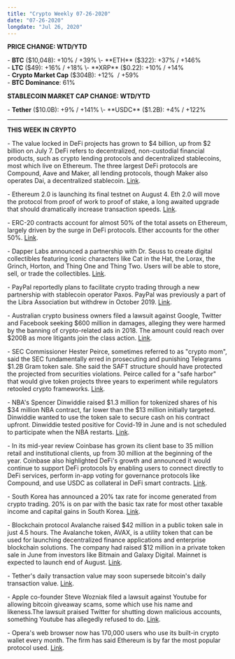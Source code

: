 ```yaml
---
title: "Crypto Weekly 07-26-2020"
date: "07-26-2020"
longdate: "Jul 26, 2020"
---
```


**PRICE CHANGE: WTD/YTD**

\- **BTC** ($10,048): +10% / +39%  
\- **ETH** ($322): +37% / +146%  
\- **LTC** ($49): +16% / +18%  
\- **XRP** ($0.22): +10% / +14%  
\- **Crypto Market Cap** ($304B): +12%  / +59%   
\- **BTC Dominance**: 61%

**STABLECOIN MARKET CAP CHANGE: WTD/YTD**

\- **Tether** ($10.0B): +9% / +141%  
\- **USDC** ($1.2B): +4% / +122%



---

**THIS WEEK IN CRYPTO**

\- The value locked in DeFi projects has grown to $4 billion, up from $2 billion on July 7. DeFi refers to decentralized, non-custodial financial products, such as crypto lending protocols and decentralized stablecoins, most which live on Ethereum. The three largest DeFi protocols are Compound, Aave and Maker, all lending protocols, though Maker also operates Dai, a decentralized stablecoin. [Link](https://decrypt.co/36730/defi-closing-in-fast-on-4-billion-mark).   
  
\- Ethereum 2.0 is launching its final testnet on August 4. Eth 2.0 will move the protocol from proof of work to proof of stake, a long awaited upgrade that should dramatically increase transaction speeds. [Link](https://cointelegraph.com/news/ethereum-20-final-testnet-set-to-launch-on-august-4).   
  
\- ERC-20 contracts account for almost 50% of the total assets on Ethereum, largely driven by the surge in DeFi protocols. Ether accounts for the other 50%. [Link](https://cointelegraph.com/news/erc-20-tokens-make-up-about-50-of-entire-eth-blockchain).   
  
\- Dapper Labs announced a partnership with Dr. Seuss to create digital collectibles featuring iconic characters like Cat in the Hat, the Lorax, the Grinch, Horton, and Thing One and Thing Two. Users will be able to store, sell, or trade the collectibles. [Link](https://news.bitcoin.com/dr-seuss-crypto-cat-in-the-hat-lorax-horton-grinch/).   
  
\- PayPal reportedly plans to facilitate crypto trading through a new partnership with stablecoin operator Paxos. PayPal was previously a part of the Libra Association but withdrew in October 2019. [Link](https://cointelegraph.com/news/paypal-to-reportedly-offer-crypto-trading-through-paxos-partnership).   
  
\- Australian crypto business owners filed a lawsuit against Google, Twitter and Facebook seeking $600 million in damages, alleging they were harmed by the banning of crypto-related ads in 2018. The amount could reach over $200B as more litigants join the class action. [Link](https://www.coindesk.com/google-twitter-and-facebook-face-600m-lawsuit-over-crypto-ad-bans).   
  
\- SEC Commissioner Hester Peirce, sometimes referred to as "crypto mom", said the SEC fundamentally erred in prosecuting and punishing Telegrams $1.2B Gram token sale. She said the SAFT structure should have protected the projected from securities violations. Peirce called for a "safe harbor" that would give token projects three years to experiment while regulators retooled crypto frameworks. [Link](https://www.coindesk.com/sec-commissioner-pierce-blasts-regulators-action-against-telegram).   
  
\- NBA's Spencer Dinwiddie raised $1.3 million for tokenized shares of his $34 million NBA contract, far lower than the $13 million initially targeted. Dinwiddie wanted to use the token sale to secure cash on his contract upfront. Dinwiddie tested positive for Covid-19 in June and is not scheduled to participate when the NBA restarts. [Link](https://decrypt.co/36427/nba-spencer-dinwiddie-raises-1-3-million-token-sale-sd26).   
  
\- In its mid-year review Coinbase has grown its client base to 35 million retail and institutional clients, up from 30 million at the beginning of the year. Coinbase also highlighted DeFi's growth and announced it would continue to support DeFi protocols by enabling users to connect directly to DeFi services, perform in-app voting for governance protocols like Compound, and use USDC as collateral in DeFi smart contracts. [Link](https://www.theblockcrypto.com/post/72886/coinbase-35-million-clients).   
  
\- South Korea has announced a 20% tax rate for income generated from crypto trading. 20% is on par with the basic tax rate for most other taxable income and capital gains in South Korea. [Link](https://cointelegraph.com/news/south-korea-finalizes-cryptocurrency-income-tax-of-20).  
  
\- Blockchain protocol Avalanche raised $42 million in a public token sale in just 4.5 hours. The Avalanche token, AVAX, is a utility token that can be used for launching decentralized finance applications and enterprise blockchain solutions. The company had raised $12 million in a private token sale in June from investors like Bitmain and Galaxy Digital. Mainnet is expected to launch end of August. [Link](https://cointelegraph.com/news/avalanche-blockchain-protocol-raises-42m-in-45-hour-during-public-sale).   
  
\- Tether's daily transaction value may soon supersede bitcoin's daily transaction value. [Link](https://news.bitcoin.com/stablecoin-tether-set-to-eclipse-bitcoins-daily-transaction-value/).   
  
\- Apple co-founder Steve Wozniak filed a lawsuit against Youtube for allowing bitcoin giveaway scams, some which use his name and likeness.The lawsuit praised Twitter for shutting down malicious accounts, something Youtube has allegedly refused to do. [Link](https://www.coindesk.com/apple-co-founder-steve-wozniak-sues-youtube-over-bitcoin-giveaway-scams).   
  
\- Opera's web browser now has 170,000 users who use its built-in crypto wallet every month. The firm has said Ethereum is by far the most popular protocol used. [Link](https://www.coindesk.com/opera-crypto-wallet-metrics).